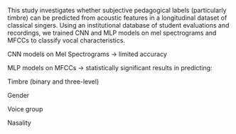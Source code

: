 This study investigates whether subjective pedagogical labels (particularly timbre) can be predicted from acoustic features in a longitudinal dataset of classical singers. Using an institutional database of student evaluations and recordings, we trained CNN and MLP models on mel spectrograms and MFCCs to classify vocal characteristics.

CNN models on Mel Spectrograms → limited accuracy

MLP models on MFCCs → statistically significant results in predicting:

Timbre (binary and three-level)

Gender

Voice group

Nasality
